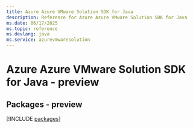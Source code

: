 ```yaml
---
title: Azure Azure VMware Solution SDK for Java
description: Reference for Azure Azure VMware Solution SDK for Java
ms.date: 06/17/2025
ms.topic: reference
ms.devlang: java
ms.service: azurevmwaresolution
---
```

# Azure Azure VMware Solution SDK for Java - preview
## Packages - preview
[!INCLUDE [packages](azure-vmware-solution-index.md)]